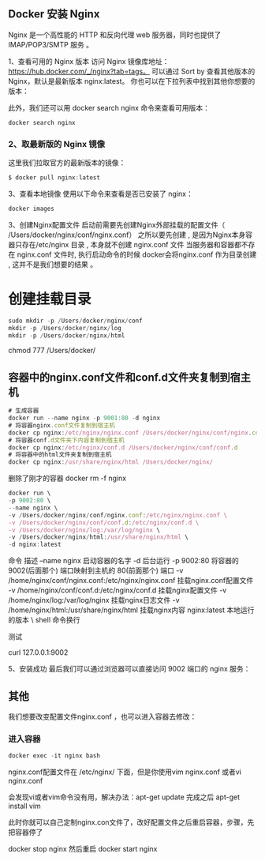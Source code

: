 
## Docker 安装 Nginx
Nginx 是一个高性能的 HTTP 和反向代理 web 服务器，同时也提供了 IMAP/POP3/SMTP 服务 。


1、查看可用的 Nginx 版本
访问 Nginx 镜像库地址： https://hub.docker.com/_/nginx?tab=tags。
可以通过 Sort by 查看其他版本的 Nginx，默认是最新版本 nginx:latest。
你也可以在下拉列表中找到其他你想要的版本：


此外，我们还可以用 docker search nginx 命令来查看可用版本：
```
docker search nginx
```

### 2、取最新版的 Nginx 镜像
这里我们拉取官方的最新版本的镜像：

```js
$ docker pull nginx:latest
```

3、查看本地镜像
使用以下命令来查看是否已安装了 nginx：

```js
docker images
```


 3、创建Nginx配置文件 
启动前需要先创建Nginx外部挂载的配置文件（ /Users/docker/nginx/conf/nginx.conf）
之所以要先创建 , 是因为Nginx本身容器只存在/etc/nginx 目录 , 本身就不创建 nginx.conf 文件
当服务器和容器都不存在 nginx.conf 文件时, 执行启动命令的时候 docker会将nginx.conf 作为目录创建 , 这并不是我们想要的结果 。



# 创建挂载目录

```js
sudo mkdir -p /Users/docker/nginx/conf
mkdir -p /Users/docker/nginx/log
mkdir -p /Users/docker/nginx/html
```

 chmod 777 /Users/docker/

## 容器中的nginx.conf文件和conf.d文件夹复制到宿主机

```js
# 生成容器
docker run --name nginx -p 9001:80 -d nginx
# 将容器nginx.conf文件复制到宿主机
docker cp nginx:/etc/nginx/nginx.conf /Users/docker/nginx/conf/nginx.conf
# 将容器conf.d文件夹下内容复制到宿主机
docker cp nginx:/etc/nginx/conf.d /Users/docker/nginx/conf/conf.d
# 将容器中的html文件夹复制到宿主机
docker cp nginx:/usr/share/nginx/html /Users/docker/nginx/

```

删除了刚才的容器
docker rm -f nginx



```js
docker run \
-p 9002:80 \
--name nginx \
-v /Users/docker/nginx/conf/nginx.conf:/etc/nginx/nginx.conf \
-v /Users/docker/nginx/conf/conf.d:/etc/nginx/conf.d \
-v /Users/docker/nginx/log:/var/log/nginx \
-v /Users/docker/nginx/html:/usr/share/nginx/html \
-d nginx:latest
```

命令	   描述
–name nginx	启动容器的名字
-d	后台运行
-p 9002:80	将容器的 9002(后面那个) 端口映射到主机的 80(前面那个) 端口
-v /home/nginx/conf/nginx.conf:/etc/nginx/nginx.conf	挂载nginx.conf配置文件
-v /home/nginx/conf/conf.d:/etc/nginx/conf.d	挂载nginx配置文件
-v /home/nginx/log:/var/log/nginx	挂载nginx日志文件
-v /home/nginx/html:/usr/share/nginx/html	挂载nginx内容
nginx:latest	本地运行的版本
\	shell 命令换行








测试

curl 127.0.0.1:9002




5、安装成功
最后我们可以通过浏览器可以直接访问 9002 端口的 nginx 服务：



## 其他

我们想要改变配置文件nginx.conf ，也可以进入容器去修改：


### 进入容器
```js
docker exec -it nginx bash
```

nginx.conf配置文件在 /etc/nginx/  下面，但是你使用vim nginx.conf 或者vi nginx.conf

会发现vi或者vim命令没有用，解决办法：apt-get  update  完成之后 apt-get install vim

此时你就可以自己定制nginx.con文件了，改好配置文件之后重启容器，步骤，先把容器停了


docker stop nginx  然后重启 docker start nginx